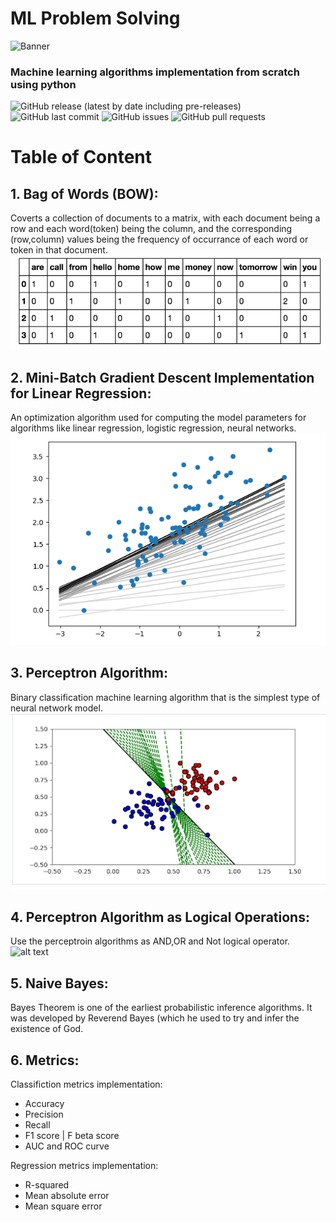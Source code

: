 # ML Problem Solving
<!-- Add banner here -->
![Banner](https://www.eurixgroup.com/wp-content/uploads/2021/01/ml-e1610553826718.jpg)


<!-- Add buttons here -->
### Machine learning algorithms implementation from scratch using python

![GitHub release (latest by date including pre-releases)](https://img.shields.io/github/v/release/navendu-pottekkat/awesome-readme?include_prereleases)
![GitHub last commit](https://img.shields.io/github/last-commit/navendu-pottekkat/awesome-readme)
![GitHub issues](https://img.shields.io/github/issues-raw/navendu-pottekkat/awesome-readme)
![GitHub pull requests](https://img.shields.io/github/issues-pr/navendu-pottekkat/awesome-readme)

# Table of Content
## 1. Bag of Words (BOW):
Coverts a collection of documents to a matrix, with each document being a row and each word(token) being the column, and the corresponding (row,column) values being the frequency of occurrance of each word or token in that document. <br>
![alt text](https://github.com/khadija267/ML-Problem-Solving/blob/main/images/3.png?raw=true)

## 2. Mini-Batch Gradient Descent Implementation for Linear Regression:
An optimization algorithm used for computing the model parameters for algorithms like linear regression, logistic regression, neural networks.<br>
![alt text](https://github.com/khadija267/ML-Problem-Solving/blob/main/images/1.png?raw=true)

## 3. Perceptron Algorithm:
Binary classification machine learning algorithm that is the simplest type of neural network model.<br>
![alt text](https://github.com/khadija267/ML-Problem-Solving/blob/main/images/2.png?raw=true)
## 4. Perceptron Algorithm as Logical Operations:
Use the perceptroin algorithms as AND,OR and Not logical operator.<br>
![alt text](https://eungbean.github.io/assets/blog/posts/2018/or-quiz.png)

## 5. Naive Bayes:
Bayes Theorem is one of the earliest probabilistic inference algorithms. It was developed by Reverend Bayes (which he used to try and infer the existence of God.
## 6. Metrics:
Classifiction metrics implementation:
 <ul>
  <li>Accuracy</li>
  <li>Precision</li>
  <li>Recall</li>
    <li>F1 score | F beta score</li>
  <li>AUC and ROC curve</li>
</ul> 

Regression metrics implementation:
 <ul>
  <li>R-squared</li>
  <li>Mean absolute error</li>
  <li>Mean square error</li>
</ul> 



